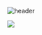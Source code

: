 ![header](https://capsule-render.vercel.app/api?type=waving&color=auto&height=300&section=header&text=Younkyum%20Jin&fontSize=90)


<a href="https://www.instagram.com/youn_0103_ant/" target="_blank"><img src="https://img.shields.io/badge/instagram-E4405F?style=flat&logo=instagram&logoColor=ffffff"/></a>
